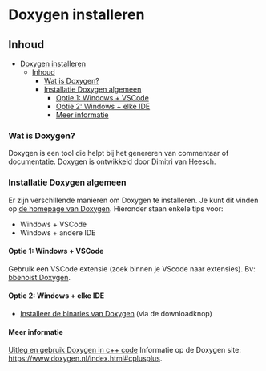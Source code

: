 # Doxygen installeren[](title-id)

## Inhoud[](toc-id)
- [Doxygen installeren](#doxygen-installeren)
  - [Inhoud](#inhoud)
    - [Wat is Doxygen?](#wat-is-doxygen)
    - [Installatie Doxygen algemeen](#installatie-doxygen-algemeen)
      - [Optie 1: Windows + VSCode](#optie-1-windows--vscode)
      - [Optie 2: Windows + elke IDE](#optie-2-windows--elke-ide)
      - [Meer informatie](#meer-informatie)


### Wat is Doxygen?
Doxygen is een tool die helpt bij het genereren van commentaar of documentatie. Doxygen is ontwikkeld door Dimitri van Heesch.

### Installatie Doxygen algemeen
Er zijn verschillende manieren om Doxygen te installeren. Je kunt dit vinden op [de homepage van Doxygen](https://www.doxygen.nl/manual/install.html).
Hieronder staan enkele tips voor:
- Windows + VSCode
- Windows + andere IDE

#### Optie 1: Windows + VSCode
Gebruik een VSCode extensie (zoek binnen je VScode naar extensies). Bv: [bbenoist.Doxygen](https://marketplace.visualstudio.com/items?itemName=bbenoist.Doxygen).

#### Optie 2: Windows + elke IDE
- [Installeer de binaries van Doxygen](https://www.doxygen.nl/manual/install.html#install_bin_windows) (via de downloadknop)

#### Meer informatie
[Uitleg en gebruik Doxygen in c++ code](../c++/oop-concepten/doxygen/README.md)
Informatie op de Doxygen site: https://www.doxygen.nl/index.html#cplusplus.